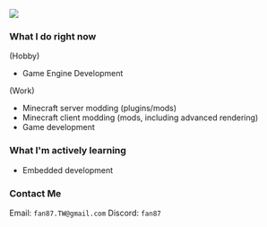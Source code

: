 ![](https://imgur.com/vsJCEFk.png)


### What I do right now
(Hobby)
- Game Engine Development

(Work)
- Minecraft server modding (plugins/mods)
- Minecraft client modding (mods, including advanced rendering)
- Game development


### What I'm actively learning
- Embedded development


### Contact Me
Email: `fan87.TW@gmail.com`
Discord: `fan87`
